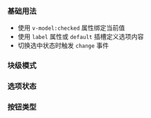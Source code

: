 <!-- 多选框/单选框 -->

### 基础用法

- 使用 `v-model:checked` 属性绑定当前值
- 使用 `label` 属性或 `default` 插槽定义选项内容
- 切换选中状态时触发 `change` 事件

<preview path="@docs/component/checkbox/demos/option.vue"></preview>

### 块级模式

<preview path="@docs/component/checkbox/demos/option-display.vue"></preview>

### 选项状态

<preview path="@docs/component/checkbox/demos/option-state.vue"></preview>

### 按钮类型

<preview path="@docs/component/checkbox/demos/option-type.vue"></preview>
